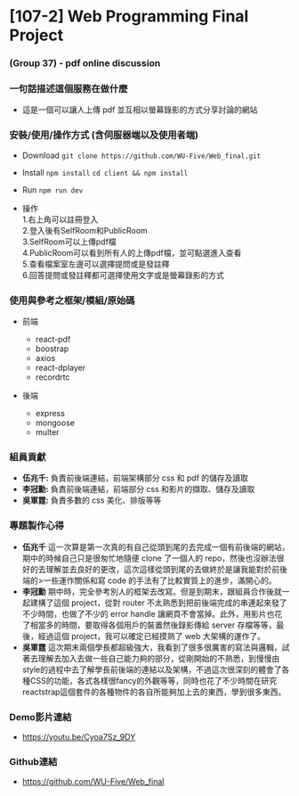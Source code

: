 # [107-2] Web Programming Final Project

### (Group 37) - pdf online discussion

### 一句話描述這個服務在做什麼

-   這是一個可以讓人上傳 pdf 並互相以螢幕錄影的方式分享討論的網站

### 安裝/使用/操作方式 (含伺服器端以及使用者端)

-   Download
    `git clone https://github.com/WU-Five/Web_final.git`
-   Install
    `npm install`
    `cd client && npm install`
-   Run
    `npm run dev`

-   操作  
1.右上角可以註冊登入  
2.登入後有SelfRoom和PublicRoom  
3.SelfRoom可以上傳pdf檔  
4.PublicRoom可以看到所有人的上傳pdf檔，並可點選進入查看  
5.查看檔案室左邊可以選擇提問或是發註釋  
6.回答提問或發註釋都可選擇使用文字或是螢幕錄影的方式  

### 使用與參考之框架/模組/原始碼

-   前端

    -   react-pdf
    -   boostrap
    -   axios
    -   react-dplayer
    -   recordrtc

-   後端
    -   express
    -   mongoose
    -   multer

### 組員貢獻

-   **伍兆千:** 負責前後端連結，前端架構部分 css 和 pdf 的儲存及讀取
-   **李冠勳:** 負責前後端連結，前端部分 css 和影片的擷取、儲存及讀取
-   **吳軍霆:** 負責多數的 css 美化、排版等等

### 專題製作心得

-   **伍兆千**
    這一次算是第一次真的有自己從頭到尾的去完成一個有前後端的網站，期中的時候自己只是很匆忙地隨便 clone 了一個人的 repo，然後也沒辦法很好的去理解並去良好的更改，這次這樣從頭到尾的去做終於是讓我能對於前後端的>一些運作關係和寫 code 的手法有了比較實質上的進步，滿開心的。
-   **李冠勳**
    期中時，完全參考別人的框架去改寫。但是到期末，跟組員合作後就一起建構了這個 project，從對 router 不太熟悉到把前後端完成的串連起來發了不少時間，也做了不少的 error handle 讓網頁不會當掉。此外，用影片也花了相當多的時間，要取得各個用戶的裝置然後錄影傳給 server 存檔等等，最後，經過這個 project，我可以確定已經摸熟了 web 大架構的運作了。
-   **吳軍霆**
    這次期末兩個學長都超級強大，我看到了很多很厲害的寫法與邏輯，試著去理解去加入去做一些自己能力夠的部分，從剛開始的不熟悉，到慢慢由style的過程中去了解學長前後端的連結以及架構，不過這次很深刻的體會了各種CSS的功能，各式各樣很fancy的外觀等等，同時也花了不少時間在研究reactstrap這個套件的各種物件的各自所能夠加上去的東西，學到很多東西。


### Demo影片連結
-   https://youtu.be/Cyoa7Sz_9DY


### Github連結
-   https://github.com/WU-Five/Web_final